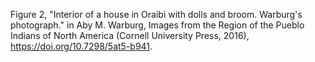 Figure 2, "Interior of a house in Oraibi with dolls and broom. Warburg's photograph." in Aby M. Warburg, Images from the Region of the Pueblo Indians of North America (Cornell University Press, 2016), https://doi.org/10.7298/5at5-b941.